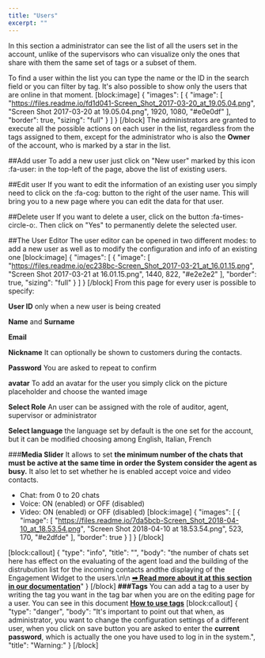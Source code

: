 ```yaml
---
title: "Users"
excerpt: ""
---
```

In this section a administrator can see the list of all the users set in the account, unlike of the supervisors who can visualize only the ones that share with them the same set of tags or a subset of them.

To find a user within the list you can type the name or the ID in the search field or you can filter by tag. It's also possible to show only the users that are online in that moment.
[block:image]
{
  "images": [
    {
      "image": [
        "https://files.readme.io/fd1d041-Screen_Shot_2017-03-20_at_19.05.04.png",
        "Screen Shot 2017-03-20 at 19.05.04.png",
        1920,
        1080,
        "#e0e0df"
      ],
      "border": true,
      "sizing": "full"
    }
  ]
}
[/block]
The administrators are granted to execute all the possible actions on each user in the list, regardless from the tags assigned to them, except for the administrator who is also the **Owner** of the account, who is marked by a star in the list.


##Add user
To add a new user just click on "New user" marked by this icon  :fa-user: in the top-left of the page, above the list of existing users.

##Edit user
If you want to edit the information of an existing user you simply need to click on the :fa-cog: button to the right of the user name. This will bring you to a new page where you can edit the data for that user.

##Delete user
If you want to delete a user, click on the button  :fa-times-circle-o:. Then click on "Yes" to permanently delete the selected user.

##The User Editor
The user editor can be opened in two different modes: to add a new user as well as to modify the configuration and info of an existing one
[block:image]
{
  "images": [
    {
      "image": [
        "https://files.readme.io/ec238bc-Screen_Shot_2017-03-21_at_16.01.15.png",
        "Screen Shot 2017-03-21 at 16.01.15.png",
        1440,
        822,
        "#e2e2e2"
      ],
      "border": true,
      "sizing": "full"
    }
  ]
}
[/block]
From this page for every user is possible to specify:

**User ID** 
only when a new user is being created

**Name** and **Surname**

**Email**

**Nickname**
It can optionally be shown to customers during the contacts.

**Password**
You are asked to repeat to confirm

**avatar** 
To add an avatar for the user you simply click on the picture placeholder and choose the wanted image

**Select Role** 
An user can be assigned with the role of auditor, agent, supervisor or administrator

**Select language**
the language set by default is the one set for the account, but it can be  modified choosing among English, Italian, French

###**Media Slider**
It allows to set **the minimum number of the chats that must be active at the same time in order the System consider the agent as busy.** It also let to set whether he is enabled accept voice and video contacts.

* Chat: from 0 to 20 chats
* Voice: ON (enabled) or OFF (disabled)
* Video: ON (enabled) or OFF (disabled)
[block:image]
{
  "images": [
    {
      "image": [
        "https://files.readme.io/7da5bcb-Screen_Shot_2018-04-10_at_18.53.54.png",
        "Screen Shot 2018-04-10 at 18.53.54.png",
        523,
        170,
        "#e2dfde"
      ],
      "border": true
    }
  ]
}
[/block]

[block:callout]
{
  "type": "info",
  "title": "",
  "body": "the number of chats set here has effect on the evaluating of the agent load and the building of the distrubution list for the incoming contacts andthe displaying of the Engagement Widget to the users.\n\n **[➡ Read more about it at this section in our documentation](https://docs.vivocha.com/docs/routing-and-distribution#section-agent-load-assigned-active-and-idle-chats)**"
}
[/block]
**###Tags** 
You can add a tag to a user by writing the tag you want in the tag bar when you are on the editing page for a user. You can see in this document **[How to use tags](doc:how-to-use-tags)**
[block:callout]
{
  "type": "danger",
  "body": "It's important to point out that when, as administrator, you want to change the configuration settings of a different user, when you click on save button you are asked to enter the **current password**, which is actually the one you have used to log in in the system.",
  "title": "Warning:"
}
[/block]